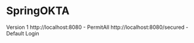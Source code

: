 # SpringOKTA

Version 1
http://localhost:8080 - PermitAll
http://localhost:8080/secured - Default Login



